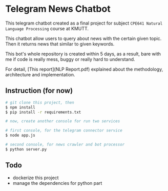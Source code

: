 # Telegram News Chatbot

This telegram chatbot created as a final project for subject `CPE641 Natural Language Processing` course at KMUTT.

This chatbot allow users to query about news with the certain given topic. Then it returns news that similar to given keywords.

This bot's whole repository is created within 5 days, as a result, bare with me if code is really mess, buggy or really hard to understand.

For detail, [This report](NLP Report.pdf) explained about the methodology, architecture and implementation.

## Instruction (for now)
```sh
# git clone this project, then
$ npm install
$ pip install -r requirements.txt

# now, create another console for run two services

# first console, for the telegram connector service
$ node app.js

# second console, for news crawler and bot processor
$ python server.py
```

## Todo
- dockerize this project
- manage the dependencies for python part

